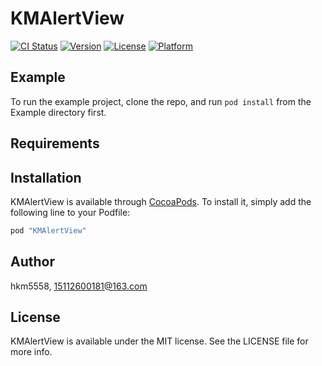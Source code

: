 # KMAlertView

[![CI Status](http://img.shields.io/travis/hkm5558/KMAlertView.svg?style=flat)](https://travis-ci.org/hkm5558/KMAlertView)
[![Version](https://img.shields.io/cocoapods/v/KMAlertView.svg?style=flat)](http://cocoapods.org/pods/KMAlertView)
[![License](https://img.shields.io/cocoapods/l/KMAlertView.svg?style=flat)](http://cocoapods.org/pods/KMAlertView)
[![Platform](https://img.shields.io/cocoapods/p/KMAlertView.svg?style=flat)](http://cocoapods.org/pods/KMAlertView)

## Example

To run the example project, clone the repo, and run `pod install` from the Example directory first.

## Requirements

## Installation

KMAlertView is available through [CocoaPods](http://cocoapods.org). To install
it, simply add the following line to your Podfile:

```ruby
pod "KMAlertView"
```

## Author

hkm5558, 15112600181@163.com

## License

KMAlertView is available under the MIT license. See the LICENSE file for more info.
